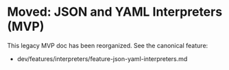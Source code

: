 # Moved: JSON and YAML Interpreters (MVP)

This legacy MVP doc has been reorganized. See the canonical feature:
- dev/features/interpreters/feature-json-yaml-interpreters.md


